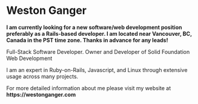 # Weston Ganger
  
**I am currently looking for a new software/web development position preferably as a Rails-based developer. I am located near Vancouver, BC, Canada in the PST time zone. Thanks in advance for any leads!**

Full-Stack Software Developer. Owner and Developer of Solid Foundation Web Development

I am an expert in Ruby-on-Rails, Javascript, and Linux through extensive usage across many projects.

For more detailed information about me please visit my website at __https://westonganger.com__
